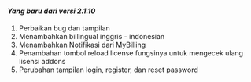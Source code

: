 #### _Yang baru dari versi 2.1.10_

1. Perbaikan bug dan tampilan
2. Menambahkan billingual inggris - indonesian
3. Menambahkan Notifikasi dari MyBilling
4. Penambahan tombol reload license fungsinya untuk mengecek ulang lisensi addons
5. Perubahan tampilan login, register, dan reset password

